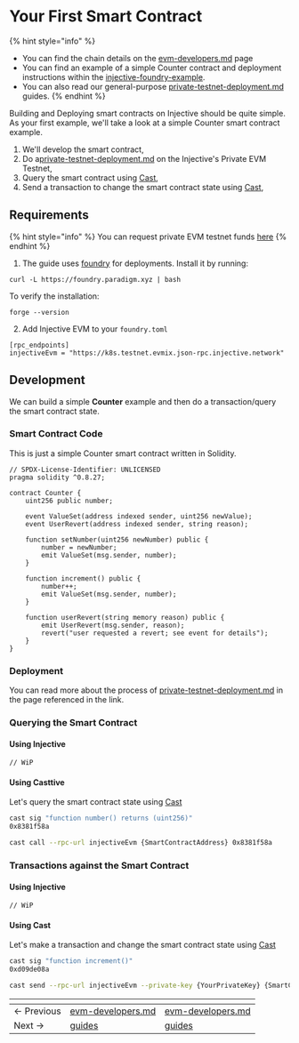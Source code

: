# Your First Smart Contract

{% hint style="info" %}
* You can find the chain details on the [evm-developers.md](../evm-developers.md "mention") page
* You can find an example of a simple Counter contract and deployment instructions within the [injective-foundry-example](https://github.com/InjectiveLabs/injective-foundry-example).&#x20;
* You can also read our general-purpose [private-testnet-deployment.md](guides/private-testnet-deployment.md "mention") guides.
{% endhint %}

Building and Deploying smart contracts on Injective should be quite simple. As your first example, we'll take a look at a simple Counter smart contract example.&#x20;

1. We'll develop the smart contract,&#x20;
2. Do a[private-testnet-deployment.md](guides/private-testnet-deployment.md "mention") on the Injective's Private EVM Testnet,
3. Query the smart contract using [Cast](https://book.getfoundry.sh/reference/cast/),
4. Send a transaction to change the smart contract state using [Cast](https://book.getfoundry.sh/reference/cast/),

## Requirements

{% hint style="info" %}
You can request private EVM testnet funds [here](https://k8s.testnet.evmix.faucet.injective.network/)
{% endhint %}

1. The guide uses [foundry](https://book.getfoundry.sh/) for deployments. Install it by running:

```
curl -L https://foundry.paradigm.xyz | bash
```

To verify the installation:

```
forge --version
```

2. Add Injective EVM to your `foundry.toml`

```
[rpc_endpoints]
injectiveEvm = "https://k8s.testnet.evmix.json-rpc.injective.network"
```

## Development

We can build a simple **Counter** example and then do a transaction/query the smart contract state.&#x20;

### Smart Contract Code

This is just a simple Counter smart contract written in Solidity.&#x20;

```solidity
// SPDX-License-Identifier: UNLICENSED
pragma solidity ^0.8.27;

contract Counter {
    uint256 public number;

    event ValueSet(address indexed sender, uint256 newValue);
    event UserRevert(address indexed sender, string reason);

    function setNumber(uint256 newNumber) public {
        number = newNumber;
        emit ValueSet(msg.sender, number);
    }

    function increment() public {
        number++;
        emit ValueSet(msg.sender, number);
    }

    function userRevert(string memory reason) public {
        emit UserRevert(msg.sender, reason);
        revert("user requested a revert; see event for details");
    }
}
```

### Deployment

You can read more about the process of [private-testnet-deployment.md](guides/private-testnet-deployment.md "mention") in the page referenced in the link.&#x20;

### Querying the Smart Contract

#### Using Injective

```
// WiP
```

#### Using Casttive

Let's query the smart contract state using [Cast](https://book.getfoundry.sh/reference/cast/)

```bash
cast sig "function number() returns (uint256)"
0x8381f58a

cast call --rpc-url injectiveEvm {SmartContractAddress} 0x8381f58a
```

### Transactions against the Smart Contract

#### Using Injective

```
// WiP
```

#### Using Cast

Let's make a transaction and change the smart contract state using [Cast](https://book.getfoundry.sh/reference/cast/)

```bash
cast sig "function increment()"
0xd09de08a

cast send --rpc-url injectiveEvm --private-key {YourPrivateKey} {SmartContractAddress} 0xd09de08a
```



<table data-card-size="large" data-view="cards" data-full-width="false"><thead><tr><th></th><th data-type="content-ref"></th><th data-hidden data-card-target data-type="content-ref"></th></tr></thead><tbody><tr><td>← Previous</td><td><a href="../evm-developers.md">evm-developers.md</a></td><td><a href="../evm-developers.md">evm-developers.md</a></td></tr><tr><td>Next → </td><td><a href="guides/">guides</a></td><td><a href="guides/">guides</a></td></tr></tbody></table>
